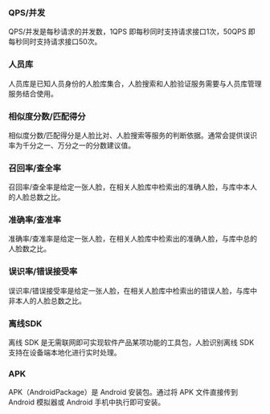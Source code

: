 ### QPS/并发
QPS/并发是每秒请求的并发数，1QPS 即每秒同时支持请求接口1次，50QPS 即每秒同时支持请求接口50次。

### 人员库
人员库是已知人员身份的人脸库集合，人脸搜索和人脸验证服务需要与人员库管理服务结合使用。

### 相似度分数/匹配得分
相似度分数/匹配得分是人脸比对、人脸搜索等服务的判断依据。通常会提供误识率为千分之一、万分之一的分数建议值。

### 召回率/查全率
召回率/查全率是给定一张人脸，在相关人脸库中检索出的准确人脸，与库中本人的人脸总数之比。

### 准确率/查准率
准确率/查准率是给定一张人脸，在相关人脸库中检索出的准确人脸，与库中总的人脸数之比。

### 误识率/错误接受率
误识率/错误接受率是给定一张人脸，在相关人脸库中检索出的错误人脸，与库中非本人的人脸总数之比。

### 离线SDK
离线 SDK 是无需联网即可实现软件产品某项功能的工具包，人脸识别离线 SDK 支持在设备端本地化进行实时处理。

### APK 
APK（AndroidPackage）是 Android 安装包。通过将 APK 文件直接传到 Android 模拟器或 Android 手机中执行即可安装。

